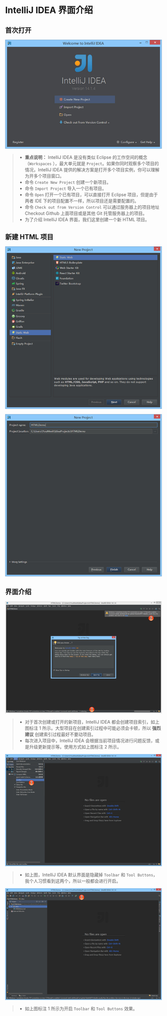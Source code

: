 # IntelliJ IDEA 界面介绍

## 首次打开 

![首次打开](images/ix-interface-introduce-1.jpg)

> * **重点说明：** IntelliJ IDEA 是没有类似 Eclipse 的工作空间的概念（`Workspaces` ），最大单元就是 `Project`。如果你同时观察多个项目的情况，IntelliJ IDEA 提供的解决方案是打开多个项目实例，你可以理解为开多个项目窗口。 
> * 命令 `Create New Project` 创建一个新项目。
> * 命令 `Import Project` 导入一个已有项目。
> * 命令 `Open` 打开一个已有项目，可以直接打开 Eclipse 项目，但是由于两者 IDE 下的项目配置不一样，所以项目还是需要配置的。
> * 命令 `Check out from Version Control` 可以通过服务器上的项目地址 Checkout Github 上面项目或是其他 Git 托管服务器上的项目。
> * 为了介绍 IntelliJ IDEA 界面，我们这里创建一个新 HTML 项目。

## 新建 HTML 项目

![新建 HTML 项目](images/ix-interface-introduce-2.jpg)

![新建 HTML 项目](images/ix-interface-introduce-3.jpg)

## 界面介绍

![界面介绍](images/ix-interface-introduce-4.jpg)

> * 对于首次创建或打开的新项目，IntelliJ IDEA 都会创建项目索引，如上图标注 1 所示。大型项目在创建索引过程中可能必须会卡顿，所以 **强烈建议** 创建索引过程最好不要动项目。
> * 每次进入项目中，IntelliJ IDEA 会根据当前项目情况进行问题反馈，或是升级更新提示等。使用方式如上图标注 2 所示。

![界面介绍](images/ix-interface-introduce-5.jpg)

> * 如上图，IntelliJ IDEA 默认界面是隐藏掉 `Toolbar` 和 `Tool Buttons`，我个人习惯看到这两个，所以一般都会进行开启。

![界面介绍](images/ix-interface-introduce-6.jpg)

> * 如上图标注 1 所示为开启 `Toolbar` 和 `Tool Buttons` 效果。
